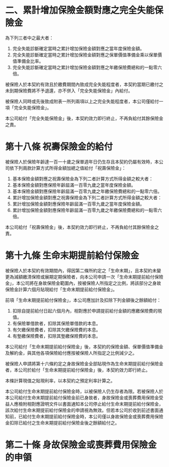 # 二、累計增加保險金額對應之完全失能保險金

為下列三者中之最大者：

1. 完全失能診斷確定當時之累計增加保險金額對應之當年度保險金額。
2. 完全失能診斷確定當時之累計增加保險金額對應之保單價值準備金乘以保單價值準備金比率。
3. 完全失能診斷確定當時之累計增加保險金額對應之年繳保險費總和的一點零六倍。

被保險人於本契約有效且於繳費期間內致成完全失能程度者，本契約當期已繳付之未到期保險費將不予退還，亦不併入「完全失能保險金」內給付。

被保險人同時或先後致成附表一所列兩項以上之完全失能程度者，本公司僅給付一項「完全失能保險金」。

本公司給付「完全失能保險金」後，本契約效力即行終止，不再負給付其餘保險金之責。

# 第十八條 祝壽保險金的給付

被保險人於保險年齡達一百一十歲之保單週年日仍生存且本契約仍屬有效時，本公司依下列兩款計算方式所得金額加總之值給付「祝壽保險金」：

1. 基本保險金額對應之祝壽保險金為下列二者計算方式所得金額之較大者：
1. 基本保險金額對應保險年齡屆滿一百零九歲之當年度保險金額。
2. 基本保險金額對應保險年齡屆滿一百零九歲之年繳保險費總和的一點零六倍。
2. 累計增加保險金額對應之祝壽保險金為下列二者計算方式所得金額之較大者：
1. 累計增加保險金額對應保險年齡屆滿一百零九歲之當年度保險金額。
2. 累計增加保險金額對應保險年齡屆滿一百零九歲之年繳保險費總和的一點零六倍。

本公司給付「祝壽保險金」後，本契約效力即行終止，不再負給付其餘保險金之責。

# 第十九條 生命末期提前給付保險金

被保險人於本契約有效期間內，得因第二條所約定之「生命末期」，且本契約未變更為減額繳清保險或展期定期保險者，向本公司申請一次「生命末期提前給付保險金」，本公司將在身故保險金範圍內，按被保險人所指定之比例，將該部分之身故保險金計算六個月貼現給付「生命末期提前給付保險金」。

前項「生命末期提前給付保險金」，本公司應加計及扣除下列金額後之餘額給付：

1. 扣除自提前給付日起六個月內，相對應於申請提前給付金額的應繳保險費的現值。
2. 有保險單借款者，扣除其保險單借款的本息。
3. 有欠繳保險費者，扣除其欠繳保險費的本息。
4. 有墊繳保險費者，扣除其墊繳保險費的本息。

本公司給付「生命末期提前給付保險金」後，本契約的保險金額、保單價值準備金及解約金，與其他各項保險給付應按被保險人所指定之比例減少之。

被保險人申請將第十六條約定之身故保險金全部貼現作為生命末期提前給付保險金者，本公司於給付「生命末期提前給付保險金」後，本契約效力即行終止。

本條計算現值之貼現利率，以本契約之預定利率計算之。

本公司給付生命末期提前給付保險金時，以被保險人仍生存者為限。若被保險人於本公司給付生命末期提前給付保險金前已身故者，身故保險金或喪葬費用保險金受益人應檢附相對應證明文件以書面通知本公司停止給付生命末期提前給付保險金，該次給付生命末期提前給付保險金的申請視為無效。但若本公司於收到前述書面通知前，已給付生命末期提前給付保險金時，本公司僅以身故保險金或喪葬費用保險金扣除已給付之生命末期提前給付保險金後之餘額給付之。

# 第二十條 身故保險金或喪葬費用保險金的申領